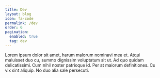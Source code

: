 ```yaml
---
title: Dev
layout: blog
icon: fa-code
permalink: /dev
order: 6
pagination: 
  enabled: true
  tag: dev
---
```

Lorem ipsum dolor sit amet, harum malorum nominavi mea et. Atqui maluisset duo cu, summo dignissim voluptatum sit ut. Ad quo quidam delicatissimi. Cum nihil noster patrioque id. Per at maiorum definitiones. Cu vix sint aliquip. No duo alia sale persecuti.
